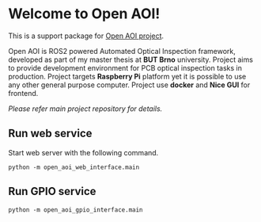 # Welcome to Open AOI!
This is a support package for [Open AOI project](https://github.com/ChrnyaevEK/open-aoi-system).

Open AOI is ROS2 powered Automated Optical Inspection framework, developed as part of my master thesis at **BUT Brno** university. Project aims to provide development environment for PCB optical inspection tasks in production. Project targets **Raspberry Pi** platform yet it is possible to use any other general purpose computer. Project use **docker** and **Nice GUI** for frontend.


*Please refer main project repository for details.*

## Run web service
Start web server with the following command.
```
python -m open_aoi_web_interface.main
```

## Run GPIO service
```
python -m open_aoi_gpio_interface.main
```
